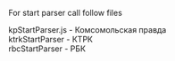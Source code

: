 For start parser call follow files

kpStartParser.js - Комсомольская правда <br>
ktrkStartParser - КТРК <br>
rbcStartParser - РБК <br>